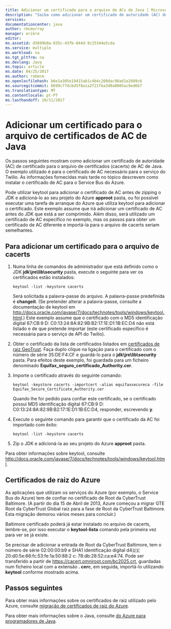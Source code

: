 ```yaml
---
title: Adicionar um certificado para o arquivo de ACs de Java | Microsoft Docs
description: "Saiba como adicionar um certificado de autoridade (AC) de certificado para o arquivo de certificados (cacerts) de AC de Java Twilio para ou de serviço do Azure Service Bus."
services: 
documentationcenter: java
author: rmcmurray
manager: erikre
editor: 
ms.assetid: d3699b0a-835c-43fb-844d-9c25344e5cda
ms.service: multiple
ms.workload: na
ms.tgt_pltfrm: na
ms.devlang: Java
ms.topic: article
ms.date: 04/25/2017
ms.author: robmcm
ms.openlocfilehash: b6e1a305e19415ab1c4b4c208dac98ad1e2689c6
ms.sourcegitcommit: 6699c77dcbd5f8a1a2f21fba3d0a0005ac9ed6b7
ms.translationtype: MT
ms.contentlocale: pt-PT
ms.lasthandoff: 10/11/2017
---
```

# <a name="adding-a-certificate-to-the-java-ca-certificates-store"></a>Adicionar um certificado para o arquivo de certificados de AC de Java
Os passos seguintes mostram como adicionar um certificado de autoridade (AC) de certificado para o arquivo de certificados (cacerts) de AC de Java. O exemplo utilizado é para o certificado de AC necessário para o serviço do Twilio. As informações fornecidas mais tarde no tópico descrevem como instalar o certificado de AC para o Service Bus do Azure. 

Pode utilizar keytool para adicionar o certificado de AC antes de zipping o JDK e adicioná-lo ao seu projeto do Azure **approot** pasta, ou foi possível executar uma tarefa de arranque do Azure que utiliza keytool para adicionar o certificado. Este exemplo assume que irá adicionar um certificado de AC antes do JDK que está a ser comprimido. Além disso, será utilizado um certificado de AC específico no exemplo, mas os passos para obter um certificado de AC diferente e importá-la para o arquivo de cacerts seriam semelhantes.

## <a name="to-add-a-certificate-to-the-cacerts-store"></a>Para adicionar um certificado para o arquivo de cacerts
1. Numa linha de comandos de administrador que está definido como o JDK **jdk\jre\lib\security** pasta, execute o seguinte para ver os certificados estão instalados:
   
    `keytool -list -keystore cacerts`
   
    Será solicitada a palavra-passe do arquivo. A palavra-passe predefinida é **changeit**. (Se pretender alterar a palavra-passe, consulte a documentação de keytool em <http://docs.oracle.com/javase/7/docs/technotes/tools/windows/keytool.html>.) Este exemplo assume que o certificado com o MD5 identificação digital 67:CB:9 D: C0:13:24:8A:82:9B:B2:17:1E:D1:1B:EC:D4 não está listado e de que pretende importar (este certificado específico é necessária para o serviço de API do Twilio).
2. Obter o certificado da lista de certificados listados em [certificados de raiz GeoTrust](http://www.geotrust.com/resources/root-certificates/). Faça duplo clique na ligação para o certificado com o número de série 35:DE:F4:CF e guardá-lo para o **jdk\jre\lib\security** pasta. Para efeitos deste exemplo, foi guardada para um ficheiro denominado **Equifax\_seguro\_certificado\_Authority.cer**.
3. Importe o certificado através do seguinte comando:
   
    `keytool -keystore cacerts -importcert -alias equifaxsecureca -file Equifax_Secure_Certificate_Authority.cer`
   
    Quando lhe for pedido para confiar este certificado, se o certificado possui MD5 identificação digital 67:CB:9 D: C0:13:24:8A:82:9B:B2:17:1E:D1:1B:EC:D4, responder, escrevendo **y**.
4. Execute o seguinte comando para garantir que o certificado da AC foi importado com êxito:
   
    `keytool -list -keystore cacerts`
5. Zip o JDK e adicioná-la ao seu projeto do Azure **approot** pasta.

Para obter informações sobre keytool, consulte <http://docs.oracle.com/javase/7/docs/technotes/tools/windows/keytool.html>.

## <a name="azure-root-certificates"></a>Certificados de raiz do Azure
As aplicações que utilizam os serviços do Azure (por exemplo, o Service Bus do Azure) tem de confiar no certificado de Root da CyberTrust Baltimore. (A partir do dia 15 de Abril de 2013, Azure começou a migrar GTE Root da CyberTrust Global raiz para a fase de Root da CyberTrust Baltimore. Esta migração demorou vários meses para concluir.)

Baltimore certificado poderá já estar instalado no arquivo de cacerts, lembre-se, por isso executar o **keytool-lista** comando pela primeira vez para ver se já existe.

Se precisar de adicionar a entrada de Root da CyberTrust Baltimore, tem o número de série 02:00:00:b9 e SHA1 identificação digital d4:de:20:d0:5e:66:fc:53:fe:1a:50:88:2 c: 78:db:28:52:ca:e4:74. Pode ser transferido a partir de <https://cacert.omniroot.com/bc2025.crt>, guardadas num ficheiro local com a extensão **. cer**e, em seguida, importá-lo utilizando **keytool** conforme mostrado acima.

## <a name="next-steps"></a>Passos seguintes
Para obter mais informações sobre os certificados de raiz utilizado pelo Azure, consulte [migração de certificados de raiz do Azure](http://blogs.msdn.com/b/windowsazure/archive/2013/03/15/windows-azure-root-certificate-migration.aspx).

Para obter mais informações sobre o Java, consulte [do Azure para programadores de Java](/java/azure).


